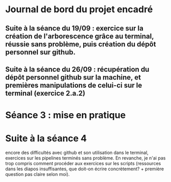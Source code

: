 # Journal de bord du projet encadré

## Suite à la séance du 19/09 : exercice sur la création de l'arborescence grâce au terminal, réussie sans problème, puis création du dépôt personnel sur github.

## Suite à la séance du 26/09 : récupération du dépôt personnel github sur la machine, et premières manipulations de celui-ci sur le terminal (exercice 2.a.2)

# Séance 3 : mise en pratique

# Suite à la séance 4 
encore des difficultés avec github et son utilisation dans le terminal, exercices sur les pipelines terminés sans problème. En revanche, je n'ai pas trop compris comment procéder aux exercices sur les scripts (ressources dans les diapos insuffisantes, que doit-on écrire concrètement? + première question pas claire selon moi).
